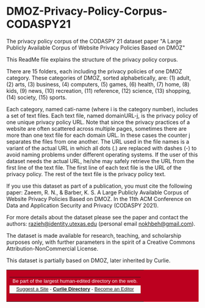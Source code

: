 # DMOZ-Privacy-Policy-Corpus-CODASPY21
The privacy policy corpus of the CODASPY 21 dataset paper "A Large Publicly Available Corpus of Website Privacy Policies Based on DMOZ"

This ReadMe file explains the structure of the privacy policy corpus.

There are 15 folders, each including the privacy policies of one DMOZ category.
These categories of DMOZ, sorted alphabetically, are: 
(1) adult, 
(2) arts, 
(3) business, 
(4) computers, 
(5) games, 
(6) health, 
(7) home, 
(8) kids, 
(9) news, 
(10) recreation, 
(11) reference,
(12) science, 
(13) shopping, 
(14) society, 
(15) sports.

Each category, named cati-name (where i is the category number), includes a set of text files.
Each text file, named domainURL-j, is the privacy policy of one unique privacy policy URL. Note that since the privacy practices of a website are often scattered across multiple pages, sometimes there are more than one text file for each domain URL. In these cases the counter j separates the files from one another.
The URL used in the file names is a variant of the actual URL in which all dots (.) are replaced with dashes (-) to avoid naming problems under different operating systems. If the user of this dataset needs the actual URL, he/she may safely retrieve the URL from the first line of the text file.
The first line of each text file is the URL of the privacy policy.
The rest of the text file is the privacy policy text.

If you use this dataset as part of a publication, you must cite the following paper:
Zaeem, R. N., & Barber, K. S. A Large Publicly Available Corpus of Website Privacy Policies Based on DMOZ. In the 11th ACM Conference on Data and Application Security and Privacy (CODASPY 2021).

For more details about the dataset please see the paper and contact the authors: razieh@identity.utexas.edu (personal email nokhbeh@gmail.com).

The dataset is made available for research, teaching, and scholarship purposes only, with further parameters in the spirit of a Creative Commons Attribution-NonCommercial License.

This dataset is partially based on DMOZ, later inherited by Curlie.

<table border="0" bgcolor="#bc001f" cellpadding="3" cellspacing="0">
<tr><td>
<table width="100%" cellpadding="2" cellspacing="0" border="0">
<tr align="center"><td>
<font face="sans-serif, Arial, Helvetica" size="2" color="#ffffff">
Be part of the largest human-edited directory on the web.
</font>
</td></tr>
<tr bgcolor="#f9f9f9" align="center">
<td><font face="sans-serif, Arial, Helvetica" size="2">
<a href="https://curlie.org/docs/en/help/become.html">Suggest a Site</a> -
<a href="https://curlie.org/"><b>Curlie Directory</b></a> -
<a href="https://curlie.org/docs/en/help/become.html">Become an Editor</a>
</font></td></tr>
</table>
</td></tr>
</table>
